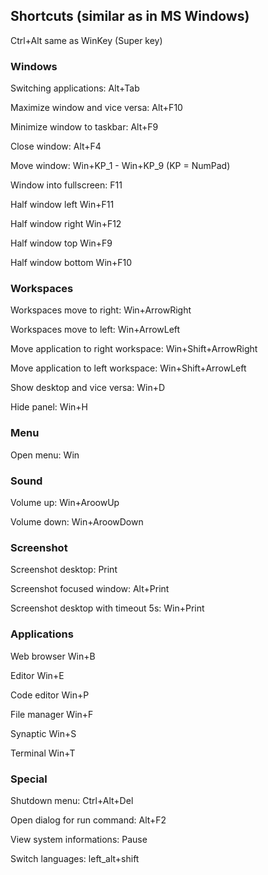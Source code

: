 ## Shortcuts (similar as in MS Windows)

Ctrl+Alt same as WinKey (Super key)

### Windows
Switching applications: Alt+Tab

Maximize window and vice versa: Alt+F10

Minimize window to taskbar: Alt+F9

Close window: Alt+F4

Move window: Win+KP_1 - Win+KP_9 (KP = NumPad)

Window into fullscreen: F11

Half window left Win+F11

Half window right Win+F12

Half window top Win+F9

Half window bottom Win+F10

### Workspaces
Workspaces move to right: Win+ArrowRight

Workspaces move to left: Win+ArrowLeft

Move application to right workspace: Win+Shift+ArrowRight

Move application to left workspace: Win+Shift+ArrowLeft

Show desktop and vice versa: Win+D

Hide panel: Win+H

### Menu
Open menu: Win

###  Sound
Volume up: Win+AroowUp

Volume down: Win+AroowDown

### Screenshot
Screenshot desktop: Print

Screenshot focused window: Alt+Print

Screenshot desktop with timeout 5s: Win+Print

### Applications
Web browser    Win+B

Editor         Win+E

Code editor    Win+P

File manager   Win+F

Synaptic       Win+S

Terminal       Win+T

### Special
Shutdown menu: Ctrl+Alt+Del

Open dialog for run command: Alt+F2

View system informations: Pause

Switch languages: left_alt+shift
